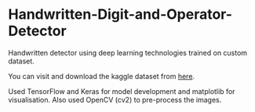 # Handwritten-Digit-and-Operator-Detector
Handwritten detector using deep learning technologies trained on custom dataset.

You can visit and download the kaggle dataset from [here](https://www.kaggle.com/datasets/tanmayp2311/handwritten-digits-and-basic-operators).

Used TensorFlow and Keras for model development and matplotlib for visualisation. Also used OpenCV (cv2) to pre-process the images.
